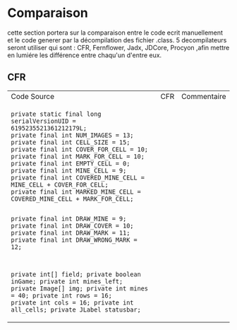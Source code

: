 # Comparaison

cette section portera sur la comparaison entre le code ecrit manuellement et le code generer par la décompilation des fichier .class. 5 decompilateurs seront utiliser qui sont : CFR, Fernflower, Jadx, JDCore, Procyon ,afin mettre en lumiére les différence entre chaqu'un d'entre eux.

## CFR

<table>
<tr>
<td>Code Source</td>
<td>CFR</td>
<td>Commentaire</td>
</tr>
<tr>
<td>
<code lang="language-java">
private static final long serialVersionUID = 6195235521361212179L;
private final int NUM_IMAGES = 13;
private final int CELL_SIZE = 15;
private final int COVER_FOR_CELL = 10;
private final int MARK_FOR_CELL = 10;
private final int EMPTY_CELL = 0;
private final int MINE_CELL = 9;
private final int COVERED_MINE_CELL = MINE_CELL + COVER_FOR_CELL;
private final int MARKED_MINE_CELL = COVERED_MINE_CELL + MARK_FOR_CELL;

private final int DRAW_MINE = 9;
private final int DRAW_COVER = 10;
private final int DRAW_MARK = 11;
private final int DRAW_WRONG_MARK = 12;

private int[] field;
private boolean inGame;
private int mines_left;
private Image[] img;
private int mines = 40;
private int rows = 16;
private int cols = 16;
private int all_cells;
private JLabel statusbar;
</code>
</td>
</tr>
</table>


